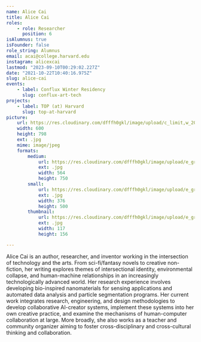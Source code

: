 ```yaml
---
name: Alice Cai
title: Alice Cai
roles:
    - role: Researcher
      position: 6
isAlumnus: true
isFounder: false
role_string: Alumnus
email: acai@college.harvard.edu
instagram: alicexcai
lastmod: "2023-09-10T00:29:02.227Z"
date: "2021-10-22T10:40:16.975Z"
slug: alice-cai
events:
    - label: Conflux Winter Residency
      slug: conflux-art-tech
projects:
    - label: TOP (at) Harvard
      slug: top-at-harvard
picture:
    url: https://res.cloudinary.com/dfffh0gkl/image/upload/c_limit,w_2000,h_2000/e_grayscale/v1634899211/alice_1b83d85ed8.jpg
    width: 600
    height: 798
    ext: .jpg
    mime: image/jpeg
    formats:
        medium:
            url: https://res.cloudinary.com/dfffh0gkl/image/upload/e_grayscale/v1634899212/medium_alice_1b83d85ed8.jpg
            ext: .jpg
            width: 564
            height: 750
        small:
            url: https://res.cloudinary.com/dfffh0gkl/image/upload/e_grayscale/v1634899212/small_alice_1b83d85ed8.jpg
            ext: .jpg
            width: 376
            height: 500
        thumbnail:
            url: https://res.cloudinary.com/dfffh0gkl/image/upload/e_grayscale/v1634899211/thumbnail_alice_1b83d85ed8.jpg
            ext: .jpg
            width: 117
            height: 156

---
```

Alice Cai is an author, researcher, and inventor working in the intersection of technology and the arts. From sci-fi/fantasy novels to creative non-fiction, her writing explores themes of intersectional identity, environmental collapse, and human-machine relationships in an increasingly technologically advanced world. Her research experience involves developing bio-inspired nanomaterials for sensing applications and automated data analysis and particle segmentation programs. Her current work integrates research, engineering, and design methodologies to develop collaborative AI-creator systems, implement these systems into her own creative practice, and examine the mechanisms of human-computer collaboration at large. More broadly, she also works as a teacher and community organizer aiming to foster cross-disciplinary and cross-cultural thinking and collaboration.

